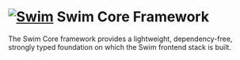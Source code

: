 # [![Swim](https://docs.swimos.org/readme/breach-marlin-blue-wide.svg)](https://www.swimos.org) Swim Core Framework

The Swim Core framework provides a lightweight, dependency-free, strongly
typed foundation on which the Swim frontend stack is built.
